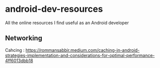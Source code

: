 # android-dev-resources
All the online resources I find useful as an Android developer

## Networking 
Cahcing : https://rommansabbir.medium.com/caching-in-android-strategies-implementation-and-considerations-for-optimal-performance-4ff6013dbb18
